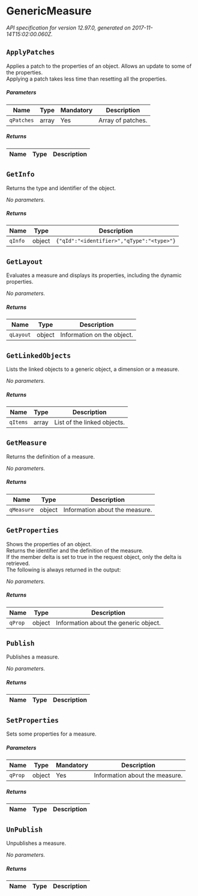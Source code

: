 
<!-- markdownlint-disable -->
# GenericMeasure

_API specification for version 12.97.0, generated on 2017-11-14T15:02:00.060Z._

## `ApplyPatches`

Applies a patch to the properties of an object. Allows an update to some of the properties.<br>Applying a patch takes less time than resetting all the properties.

##### Parameters

| Name | Type | Mandatory | Description |
| ---- | ---- | --------- | ----------- |
| `qPatches` | array | Yes | Array of patches. |

##### Returns

| Name | Type | Description |
| ---- | ---- | ----------- |


## `GetInfo`

Returns the type and identifier of the object.

_No parameters._

##### Returns

| Name | Type | Description |
| ---- | ---- | ----------- |
| `qInfo` | object | `{"qId":"<identifier>","qType":"<type>"}` |

## `GetLayout`

Evaluates a measure and displays its properties, including the dynamic properties.

_No parameters._

##### Returns

| Name | Type | Description |
| ---- | ---- | ----------- |
| `qLayout` | object | Information on the object. |

## `GetLinkedObjects`

Lists the linked objects to a generic object, a dimension or a measure.

_No parameters._

##### Returns

| Name | Type | Description |
| ---- | ---- | ----------- |
| `qItems` | array | List of the linked objects. |

## `GetMeasure`

Returns the definition of a measure.

_No parameters._

##### Returns

| Name | Type | Description |
| ---- | ---- | ----------- |
| `qMeasure` | object | Information about the measure. |

## `GetProperties`

Shows the properties of an object.<br>Returns the identifier and the definition of the measure.<br>If the member delta is set to true in the request object, only the delta is retrieved.<br>The following is always returned in the output:

_No parameters._

##### Returns

| Name | Type | Description |
| ---- | ---- | ----------- |
| `qProp` | object | Information about the generic object. |

## `Publish`

Publishes a measure.

_No parameters._

##### Returns

| Name | Type | Description |
| ---- | ---- | ----------- |


## `SetProperties`

Sets some properties for a measure.

##### Parameters

| Name | Type | Mandatory | Description |
| ---- | ---- | --------- | ----------- |
| `qProp` | object | Yes | Information about the measure. |

##### Returns

| Name | Type | Description |
| ---- | ---- | ----------- |


## `UnPublish`

Unpublishes a measure.

_No parameters._

##### Returns

| Name | Type | Description |
| ---- | ---- | ----------- |

